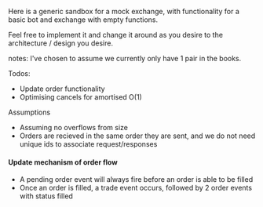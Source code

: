 Here is a generic sandbox for a mock exchange, with functionality for a basic bot and exchange with empty functions.

Feel free to implement it and change it around as you desire to the architecture / design you desire.

notes:
I've chosen to assume we currently only have 1 pair in the books.

Todos:
- Update order functionality
- Optimising cancels for amortised O(1)

Assumptions
- Assuming no overflows from size
- Orders are recieved in the same order they are sent, and we do not need unique ids to associate request/responses


#### Update mechanism of order flow
- A pending order event will always fire before an order is able to be filled
- Once an order is filled, a trade event occurs, followed by 2 order events with status filled
